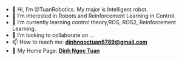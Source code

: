 - 👋 Hi, I’m @TuanRobotics. My major is Intelligent robot.
- 👀 I’m interested in Robots and Reinforcement Learning in Control.
- 🌱 I’m currently learning control theory,ROS, ROS2, Reinforcement Learning.
- 💞️ I’m looking to collaborate on ...
- 📫 How to reach me: **dinhngoctuan6789@gmail.com**
- 🌱 My Home Page: **[Dinh Ngoc Tuan](https://tuanrobotics.github.io/)**

<!---
TuanRobotics/TuanRobotics is a ✨ special ✨ repository because its `README.md` (this file) appears on your GitHub profile.
You can click the Preview link to take a look at your changes.
--->
